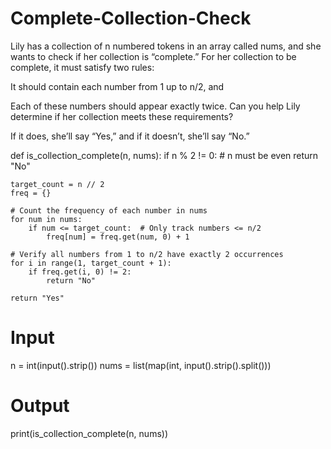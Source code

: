 # Complete-Collection-Check

Lily has a collection of n numbered tokens in an array called nums, and she wants to check if her collection is “complete.” For her collection to be complete, it must satisfy two rules:




It should contain each number from 1 up to n/2, and

Each of these numbers should appear exactly twice. Can you help Lily determine if her collection meets these requirements?


If it does, she’ll say “Yes,” and if it doesn’t, she’ll say “No.”

def is_collection_complete(n, nums):
    if n % 2 != 0:  # n must be even
        return "No"
    
    target_count = n // 2
    freq = {}
    
    # Count the frequency of each number in nums
    for num in nums:
        if num <= target_count:  # Only track numbers <= n/2
            freq[num] = freq.get(num, 0) + 1

    # Verify all numbers from 1 to n/2 have exactly 2 occurrences
    for i in range(1, target_count + 1):
        if freq.get(i, 0) != 2:
            return "No"

    return "Yes"

# Input
n = int(input().strip())
nums = list(map(int, input().strip().split()))

# Output
print(is_collection_complete(n, nums))
